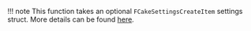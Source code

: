 !!! note
    This function takes an optional `FCakeSettingsCreateItem` settings struct. More details can be found [here](../core-api/special-types/parameter-structs.md#fcakesettingscreateitem).